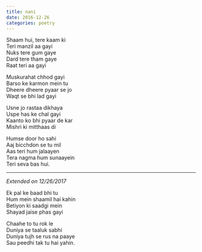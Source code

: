 ```yaml
---
title: nani
date: 2016-12-26
categories: poetry
---
```


Shaam hui, tere kaam ki<br/>
Teri manzil aa gayi<br/>
Nuks tere gum gaye<br/>
Dard tere tham gaye<br/>
Raat teri aa gayi<br/>

Muskurahat chhod gayi<br/>
Barso ke karmon mein tu<br/>
Dheere dheere pyaar se jo<br/>
Waqt se bhi lad gayi<br/>

Usne jo rastaa dikhaya<br/>
Uspe has ke chal gayi<br/>
Kaanto ko bhi pyaar de kar<br/>
Mishri ki mitthaas di<br/>

Humse door ho sahi<br/>
Aaj bicchdon se tu mil<br/>
Aas teri hum jalaayen<br/>
Tera nagma hum sunaayein<br/>
Teri seva bas hui.<br/>

---

*Extended on 12/26/2017*

Ek pal ke baad bhi tu<br />
Hum mein shaamil hai kahin<br />
Betiyon ki saadgi mein<br />
Shayad jaise phas gayi<br />

Chaahe to tu rok le<br />
Duniya se taaluk sabhi<br />
Duniya tujh se rus na paaye<br />
Sau peedhi tak tu hai yahin.<br />
